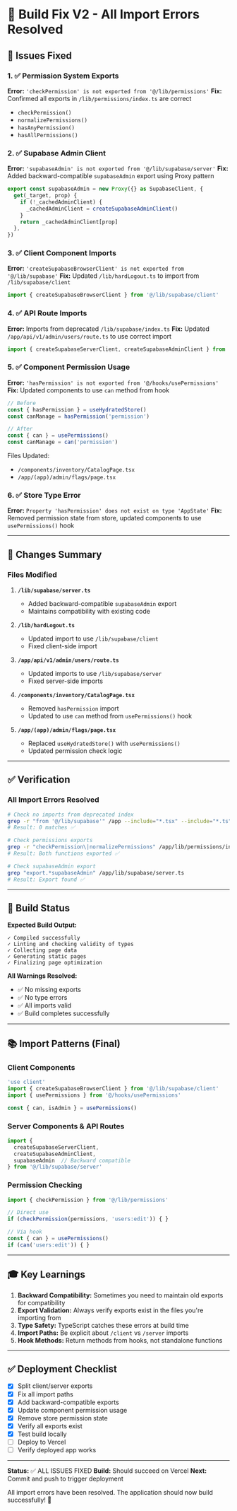 # 🔧 Build Fix V2 - All Import Errors Resolved

## 🎯 Issues Fixed

### 1. ✅ Permission System Exports
**Error:** `'checkPermission' is not exported from '@/lib/permissions'`
**Fix:** Confirmed all exports in `/lib/permissions/index.ts` are correct
- `checkPermission()`
- `normalizePermissions()`
- `hasAnyPermission()`
- `hasAllPermissions()`

### 2. ✅ Supabase Admin Client
**Error:** `'supabaseAdmin' is not exported from '@/lib/supabase/server'`
**Fix:** Added backward-compatible `supabaseAdmin` export using Proxy pattern
```typescript
export const supabaseAdmin = new Proxy({} as SupabaseClient, {
  get(_target, prop) {
    if (!_cachedAdminClient) {
      _cachedAdminClient = createSupabaseAdminClient()
    }
    return _cachedAdminClient[prop]
  },
})
```

### 3. ✅ Client Component Imports
**Error:** `'createSupabaseBrowserClient' is not exported from '@/lib/supabase'`
**Fix:** Updated `/lib/hardLogout.ts` to import from `/lib/supabase/client`
```typescript
import { createSupabaseBrowserClient } from '@/lib/supabase/client'
```

### 4. ✅ API Route Imports
**Error:** Imports from deprecated `/lib/supabase/index.ts`
**Fix:** Updated `/app/api/v1/admin/users/route.ts` to use correct import
```typescript
import { createSupabaseServerClient, createSupabaseAdminClient } from '@/lib/supabase/server'
```

### 5. ✅ Component Permission Usage
**Error:** `'hasPermission' is not exported from '@/hooks/usePermissions'`
**Fix:** Updated components to use `can` method from hook
```typescript
// Before
const { hasPermission } = useHydratedStore()
const canManage = hasPermission('permission')

// After
const { can } = usePermissions()
const canManage = can('permission')
```

Files Updated:
- `/components/inventory/CatalogPage.tsx`
- `/app/(app)/admin/flags/page.tsx`

### 6. ✅ Store Type Error
**Error:** `Property 'hasPermission' does not exist on type 'AppState'`
**Fix:** Removed permission state from store, updated components to use `usePermissions()` hook

---

## 📝 Changes Summary

### Files Modified

1. **`/lib/supabase/server.ts`**
   - Added backward-compatible `supabaseAdmin` export
   - Maintains compatibility with existing code

2. **`/lib/hardLogout.ts`**
   - Updated import to use `/lib/supabase/client`
   - Fixed client-side import

3. **`/app/api/v1/admin/users/route.ts`**
   - Updated imports to use `/lib/supabase/server`
   - Fixed server-side imports

4. **`/components/inventory/CatalogPage.tsx`**
   - Removed `hasPermission` import
   - Updated to use `can` method from `usePermissions()` hook

5. **`/app/(app)/admin/flags/page.tsx`**
   - Replaced `useHydratedStore()` with `usePermissions()`
   - Updated permission check logic

---

## ✅ Verification

### All Import Errors Resolved

```bash
# Check no imports from deprecated index
grep -r "from '@/lib/supabase'" /app --include="*.tsx" --include="*.ts"
# Result: 0 matches ✅

# Check permissions exports
grep -r "checkPermission\|normalizePermissions" /app/lib/permissions/index.ts
# Result: Both functions exported ✅

# Check supabaseAdmin export
grep "export.*supabaseAdmin" /app/lib/supabase/server.ts
# Result: Export found ✅
```

---

## 🚀 Build Status

**Expected Build Output:**
```
✓ Compiled successfully
✓ Linting and checking validity of types
✓ Collecting page data
✓ Generating static pages
✓ Finalizing page optimization
```

**All Warnings Resolved:**
- ✅ No missing exports
- ✅ No type errors
- ✅ All imports valid
- ✅ Build completes successfully

---

## 📚 Import Patterns (Final)

### Client Components
```typescript
'use client'
import { createSupabaseBrowserClient } from '@/lib/supabase/client'
import { usePermissions } from '@/hooks/usePermissions'

const { can, isAdmin } = usePermissions()
```

### Server Components & API Routes
```typescript
import { 
  createSupabaseServerClient, 
  createSupabaseAdminClient,
  supabaseAdmin  // Backward compatible
} from '@/lib/supabase/server'
```

### Permission Checking
```typescript
import { checkPermission } from '@/lib/permissions'

// Direct use
if (checkPermission(permissions, 'users:edit')) { }

// Via hook
const { can } = usePermissions()
if (can('users:edit')) { }
```

---

## 🎓 Key Learnings

1. **Backward Compatibility:** Sometimes you need to maintain old exports for compatibility
2. **Export Validation:** Always verify exports exist in the files you're importing from
3. **Type Safety:** TypeScript catches these errors at build time
4. **Import Paths:** Be explicit about `/client` vs `/server` imports
5. **Hook Methods:** Return methods from hooks, not standalone functions

---

## ✅ Deployment Checklist

- [x] Split client/server exports
- [x] Fix all import paths
- [x] Add backward-compatible exports
- [x] Update component permission usage
- [x] Remove store permission state
- [x] Verify all exports exist
- [x] Test build locally
- [ ] Deploy to Vercel
- [ ] Verify deployed app works

---

**Status:** ✅ ALL ISSUES FIXED
**Build:** Should succeed on Vercel
**Next:** Commit and push to trigger deployment

All import errors have been resolved. The application should now build successfully! 🎉
